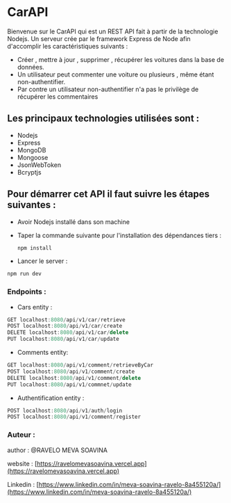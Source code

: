 # CarAPI

Bienvenue sur le CarAPI qui est un REST API fait à partir de la technologie Nodejs. Un serveur crée par le framework Express de Node afin d'accomplir les caractéristiques suivants :

- Créer , mettre à jour , supprimer ,  récupérer les voitures dans la base de données.
- Un utilisateur peut commenter une voiture ou plusieurs , même étant non-authentifier.
- Par contre un utilisateur non-authentifier n'a pas le privilège de récupérer les commentaires

## Les principaux technologies utilisées sont :

- Nodejs
- Express
- MongoDB
- Mongoose
- JsonWebToken
- Bcryptjs

## Pour démarrer cet API il faut suivre les étapes suivantes :

- Avoir Nodejs installé dans son machine
- Taper la commande suivante pour l'installation des dépendances tiers :

    ```jsx
    npm install
    ```

- Lancer le server :

```jsx
npm run dev
```

### Endpoints :

- Cars entity :

```jsx
GET localhost:8080/api/v1/car/retrieve
POST localhost:8080/api/v1/car/create
DELETE localhost:8080/api/v1/car/delete
PUT localhost:8080/api/v1/car/update
```

- Comments entity:

```jsx
GET localhost:8080/api/v1/comment/retrieveByCar
POST localhost:8080/api/v1/comment/create
DELETE localhost:8080/api/v1/comment/delete
PUT localhost:8080/api/v1/commnet/update
```

- Authentification entity :

```jsx
POST localhost:8080/api/v1/auth/login
POST localhost:8080/api/v1/comment/register
```

### Auteur :

author : @RAVELO MEVA SOAVINA 

website : [https://ravelomevasoavina.vercel.app](https://ravelomevasoavina.vercel.app)

Linkedin : [https://www.linkedin.com/in/meva-soavina-ravelo-8a455120a/](https://www.linkedin.com/in/meva-soavina-ravelo-8a455120a/)